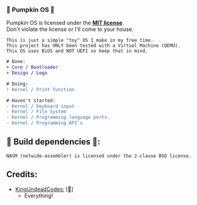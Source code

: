 ### :jack_o_lantern: Pumpkin OS :jack_o_lantern:  ### 

Pumpkin OS is licensed under the [**MIT license**](/LICENSE).\
Don't violate the license or I'll come to your house.

```
This is just a simple "toy" OS I make in my free time.
This project has ONLY been tested with a Virtual Machine (QEMU).
This OS uses BiOS and NOT UEFI so keep that in mind.
```

```diff
# Done:
+ Core / Bootloader
+ Design / Logo

# Doing:
! Kernel / Print function

# Haven't started:
- Kernel / Keyboard input
- Kernel / File System
- Kernel / Programming language ports.
- Kernel / Programming API's
```

## :jack_o_lantern: Build dependencies :jack_o_lantern::

```
NASM (netwide-assembler) is licensed under the 2-clause BSD license.
```

## Credits:

- [KingUndeadCodes:](https://www.youtube.com/watch?v=dQw4w9WgXcQ)  [:jack_o_lantern:]
  - Everything!
